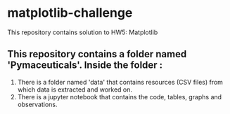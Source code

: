 # matplotlib-challenge
This repository contains solution to HW5: Matplotlib 

## This repository contains a folder named 'Pymaceuticals'. Inside the folder :
     
1. There is a folder named 'data' that contains resources (CSV files) from which data is extracted and worked on.
2. There is a jupyter notebook that contains the code, tables, graphs and observations.

    
